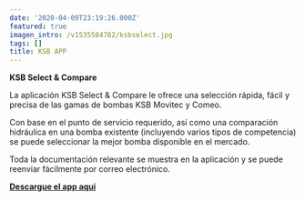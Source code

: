 ```yaml
---
date: '2020-04-09T23:19:26.000Z'
featured: true
imagen_intro: /v1535584782/ksbselect.jpg
tags: []
title: KSB APP
---
```



**KSB Select & Compare**

La aplicación KSB Select & Compare le ofrece una selección rápida, fácil y precisa de las gamas de bombas KSB Movitec y Comeo.

Con base en el punto de servicio requerido, así como una comparación hidráulica en una bomba existente (incluyendo varios tipos de competencia) se puede seleccionar la mejor bomba disponible en el mercado.

Toda la documentación relevante se muestra en la aplicación y se puede reenviar fácilmente por correo electrónico.

[**Descargue el app aquí**](https://itunes.apple.com/us/app/ksb-select-compare/id1321997179?mt=8 "Descargue el app")
